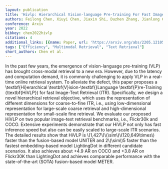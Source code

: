 ```yaml
---
layout: publication
title: 'Hivlp: Hierarchical Vision-language Pre-training For Fast Image-text Retrieval'
authors: Feilong Chen, Xiuyi Chen, Jiaxin Shi, Duzhen Zhang, Jianlong Chang, Qi Tian
conference: Arxiv
year: 2022
bibkey: chen2022hivlp
citations: 4
additional_links: [{name: Paper, url: 'https://arxiv.org/abs/2205.12105'}]
tags: ["Efficiency", "Multimodal Retrieval", "Text Retrieval"]
short_authors: Chen et al.
---
```

In the past few years, the emergence of vision-language pre-training (VLP)
has brought cross-modal retrieval to a new era. However, due to the latency and
computation demand, it is commonly challenging to apply VLP in a real-time
online retrieval system. To alleviate the defect, this paper proposes a
\textbf\{Hi\}erarchical \textbf\{V\}ision-\textbf\{\}Language \textbf\{P\}re-Training
(\textbf\{HiVLP\}) for fast Image-Text Retrieval (ITR). Specifically, we design a
novel hierarchical retrieval objective, which uses the representation of
different dimensions for coarse-to-fine ITR, i.e., using low-dimensional
representation for large-scale coarse retrieval and high-dimensional
representation for small-scale fine retrieval. We evaluate our proposed HiVLP
on two popular image-text retrieval benchmarks, i.e., Flickr30k and COCO.
Extensive experiments demonstrate that our HiVLP not only has fast inference
speed but also can be easily scaled to large-scale ITR scenarios. The detailed
results show that HiVLP is \\(1,427\\)\\(\sim\\)\\(120,649\times\\) faster than the
fusion-based model UNITER and 2\\(\sim\\)5 faster than the fastest embedding-based
model LightingDot in different candidate scenarios. It also achieves about +4.9
AR on COCO and +3.8 AR on Flickr30K than LightingDot and achieves comparable
performance with the state-of-the-art (SOTA) fusion-based model METER.
